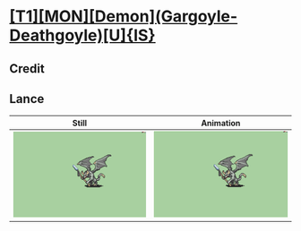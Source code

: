 # [\[T1\]\[MON\]\[Demon\]\(Gargoyle-Deathgoyle\)\[U\]{IS}](../)

## Credit


	
## Lance

| Still | Animation |
| :---: | :-------: |
| ![Lance still](./Lance_000.png) | ![Lance animation](./Lance.gif) |
